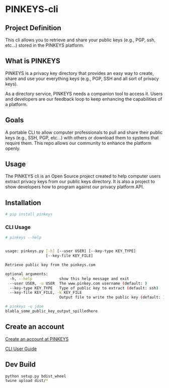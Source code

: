 # PINKEYS-cli

## Project Definition

This cli allows you to retrieve and share your public keys (e.g., PGP, ssh, etc...) stored in the PINKEYS platform.

## What is PINKEYS

PINKEYS is a privacy key directory that provides an easy way to create, share and use your everything keys (e.g., PGP, SSH and all sort of privacy keys).

As a directory service, PINKEYS needs a companion tool to access it. Users and developers are our feedback loop to keep enhancing the capabilities of a platform.

## Goals

A portable CLI to allow computer professionals to pull and share their public keys (e.g., SSH, PGP, etc...) with others or download them to systems that require them. This repo allows our community to enhance the platform openly.

## Usage

The PINKEYS cli is an Open Source project created to help computer users extract privacy keys from our public keys directory. It is also a project to show developers how to program against our privacy platform API.


## Installation

``` bash
# pip install pinkeys
```

### CLI Usage

``` bash
# pinkeys --help


usage: pinkeys.py [-h] [--user USER] [--key-type KEY_TYPE]
                  [--key-file KEY_FILE]

Retrieve public key from the pinkeys.com

optional arguments:
  -h, --help            show this help message and exit
  --user USER, -u USER  The www.pinkey.com username (default: )
  --key-type KEY_TYPE   Type of public key to extract (default: ssh)
  --key-file KEY_FILE, -k KEY_FILE
                        Output file to write the public key (default: )

# pinkeys -u jdoe
blabla_some_public_key_output_spilledhere
```

## Create an account

[Create an account at PINKEYS](https://www.pinkeys.com)

[CLI User Guide](https://docs.pinkeys.com/#/en/apps/cli)


## Dev Build

```bash
python setup.py bdist_wheel
twine upload dist/*
```